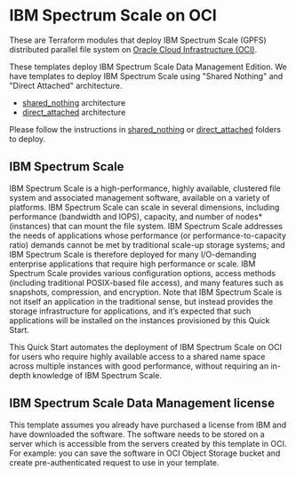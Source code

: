 # IBM Spectrum Scale on OCI
These are Terraform modules that deploy IBM Spectrum Scale (GPFS) distributed parallel file system on [Oracle Cloud Infrastructure (OCI)](https://cloud.oracle.com/en_US/cloud-infrastructure). 

These templates deploy IBM Spectrum Scale Data Management Edition.  We have templates to deploy IBM Spectrum Scale using "Shared Nothing" and "Direct Attached" architecture.  


* [shared_nothing](shared_nothing) architecture
* [direct_attached](direct_attached) architecture


Please follow the instructions in [shared_nothing](shared_nothing) or [direct_attached](direct_attached) folders to deploy.


## IBM Spectrum Scale
IBM Spectrum Scale is a high-performance, highly available, clustered file system and associated management software, available on a variety of platforms. IBM Spectrum Scale can scale in several dimensions, including performance (bandwidth and IOPS), capacity, and number of nodes* (instances) that can mount the file system. IBM Spectrum Scale addresses the needs of applications whose performance (or performance-to-capacity ratio) demands cannot be met by traditional scale-up storage systems; and IBM Spectrum Scale is therefore deployed for many I/O-demanding enterprise applications that require high
performance or scale. IBM Spectrum Scale provides various configuration options, access methods (including traditional POSIX-based file access), and many features such as snapshots, compression, and encryption. Note that IBM Spectrum Scale is not itself an application in the traditional sense, but instead provides the storage infrastructure for
applications, and it’s expected that such applications will be installed on the instances
provisioned by this Quick Start.

This Quick Start automates the deployment of IBM Spectrum Scale on OCI for users who require highly available access to a shared name space across multiple instances with good performance, without requiring an in-depth knowledge of IBM Spectrum Scale. 




## IBM Spectrum Scale Data Management license 
This template assumes you already have purchased a license from IBM and have downloaded the software.  The software needs to be stored on a server which is accessible from the servers created by this template in OCI.  For example: you can save the software in OCI Object Storage bucket and create pre-authenticated request to use in your template.  




